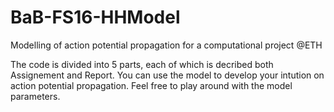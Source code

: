 # BaB-FS16-HHModel
Modelling of action potential propagation for a computational project @ETH

The code is divided into 5 parts, each of which is decribed both Assignement and Report. You can use the model to develop your intution on action potential propagation. Feel free to play around with the model parameters.
